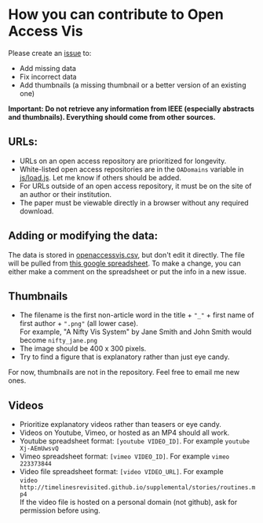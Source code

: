 # How you can contribute to Open Access Vis

Please create an [issue](https://github.com/steveharoz/open-access-vis/issues) to:

* Add missing data
* Fix incorrect data
* Add thumbnails (a missing thumbnail or a better version of an existing one)

**Important: Do not retrieve any information from IEEE (especially abstracts and thumbnails). Everything should come from other sources.**

## URLs:

* URLs on an open access repository are prioritized for longevity.
* White-listed open access repositories are in the `OADomains` variable in [js/load.js](js/load.js#L10). Let me know if others should be added.
* For URLs outside of an open access repository, it must be on the site of an author or their institution.
* The paper must be viewable directly in a browser without any required download.

## Adding or modifying the data:

The data is stored in [openaccessvis.csv](openaccessvis.csv), but don't edit it directly. The file will be pulled from [this google spreadsheet](https://docs.google.com/spreadsheets/d/11ZNUflBnK47ljl_g0NVJFntP1xb8qsSv-PcpinoeWRw/edit?usp=sharing). To make a change, you can either make a comment on the spreadsheet or put the info in a new issue.

## Thumbnails

* The filename is the first non-article word in the title + `"_"` + first name of first author + `".png"` (all lower case).  
For example, "A Nifty Vis System" by Jane Smith and John Smith would become `nifty_jane.png`
* The image should be 400 x 300 pixels.
* Try to find a figure that is explanatory rather than just eye candy.

For now, thumbnails are not in the repository. Feel free to email me new ones.

## Videos

* Prioritize explanatory videos rather than teasers or eye candy.
* Videos on Youtube, Vimeo, or hosted as an MP4 should all work.
* Youtube spreadsheet format: `[youtube VIDEO_ID]`. For example `youtube Xj-AEmUwsvQ`
* Vimeo spreadsheet format: `[vimeo VIDEO_ID]`. For example `vimeo 223373844`
* Video file spreadsheet format: `[video VIDEO_URL]`.  For example  
`video http://timelinesrevisited.github.io/supplemental/stories/routines.mp4`  
If the video file is hosted on a personal domain (not github), ask for permission before using.